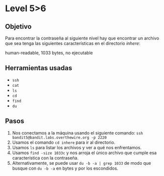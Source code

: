 # Level 5>6

## Objetivo

Para encontrar la contraseña al siguiente nivel hay que encontrar un archivo que sea tenga las siguientes características en el directorio _inhere_:

human-readable, 1033 bytes, no ejecutable

## Herramientas usadas

* `ssh`
* `cat`
* `ls`
* `cd`
* `find`
* `du`

## Pasos

1. Nos conectamos a la máquina usando el siguiente comando: `ssh bandit5@bandit.labs.overthewire.org -p 2220`
2. Usamos el comando `cd inhere` para ir al directorio.
3. Usamos `ls` para listar los archivos y ver a qué nos enfrentamos.
4. Usamos `find -size 1033c` y nos arroja el único archivo que cumple esa característica con la contraseña.
5. Alternativamente, se puede usar `du -b -a | grep 1033` de modo que busque con `du -b -a` en bytes y por los escondidos.
